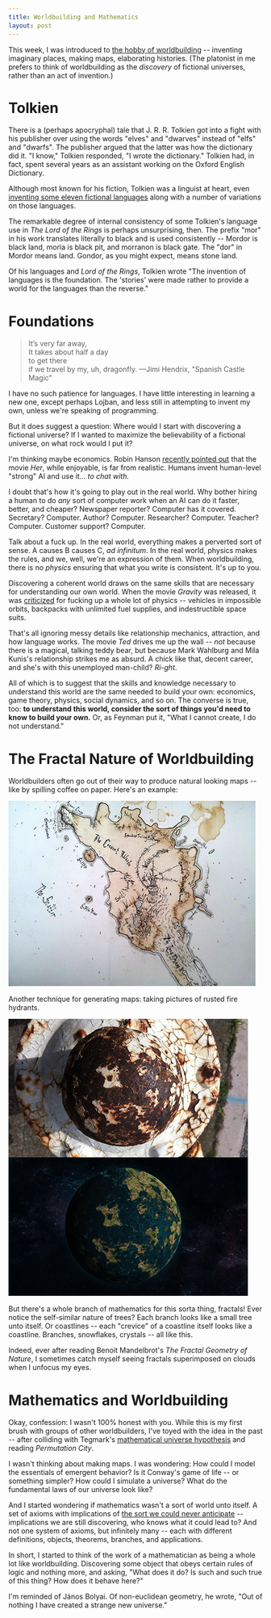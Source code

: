 ```yaml
---
title: Worldbuilding and Mathematics
layout: post
---
```


This week, I was introduced to [the hobby of worldbuilding](http://www.reddit.com/r/worldbuilding) -- inventing imaginary places, making
maps, elaborating histories. (The platonist in me prefers to think of
worldbuilding as the *discovery* of fictional universes, rather than an act of
invention.)

# Tolkien

There is a (perhaps apocryphal) tale that J. R. R. Tolkien got into a fight with his
publisher over using  the words "elves" and "dwarves" instead of "elfs"
and "dwarfs". The publisher argued that the latter was how the dictionary did
it. "I know," Tolkien responded, "I wrote the dictionary." Tolkien had, in
fact, spent several years as an assistant working on the Oxford English
Dictionary.

Although most known for his fiction, Tolkien was a linguist
at heart, even [inventing some eleven fictional languages](http://en.wikipedia.org/wiki/Languages_constructed_by_J._R._R._Tolkien) along with a number of
variations on those languages.

The remarkable degree of internal consistency of some Tolkien's language use in
*The Lord of the Rings* is perhaps unsurprising, then. The prefix "mor" in his
work translates literally to black and is used consistently -- Mordor is
black land, moria is black pit, and morranon is black gate. The "dor" in Mordor
means land. Gondor, as you might expect, means stone land. 

Of his languages and *Lord of the Rings*, Tolkien wrote "The invention of
languages is the foundation. The 'stories' were made rather to provide a world
for the languages than the reverse."

# Foundations
> It’s very far away, <br>
> It takes about half a day <br>
> to get there <br>
> if we travel by my, uh, dragonfly.
<span id="quote-attribute">—Jimi Hendrix, "Spanish Castle Magic"</span>

I have no such patience for languages. I have little interesting
in learning a new one, except perhaps Lojban, and less still in attempting to
invent my own, unless we're speaking of programming.

But it does suggest a question: Where would I start with discovering a fictional
universe? If I wanted to maximize the believability of a fictional universe, on
what rock would I put it?

I'm thinking maybe economics. Robin Hanson [recently pointed out](https://www.google.com/search?q=her+movie+robin+hanson&ie=utf-8&oe=utf-8&aq=t&rls=org.mozilla:en-US:official&client=firefox-a&channel=sb) that the movie
*Her*, while enjoyable, is far from realistic. Humans invent human-level "strong" AI
and use it... *to chat with.* 

I doubt that's how it's going to play out
in the real world. Why bother hiring a human to do *any* sort of computer work
when an AI can do it faster, better, and cheaper? Newspaper reporter? Computer
has it covered. Secretary? Computer. Author? Computer. Researcher?
Computer. Teacher? Computer. Customer support? Computer.

Talk about a fuck up. In the real world, everything makes a perverted sort of
sense. A causes B causes C, *ad infinitum*. In the real world, physics makes the
rules, and we, well, we're an expression of them. When worldbuilding, there is
no *physics*  ensuring that what you write is consistent. It's up to you.

Discovering a coherent world draws on the same skills that are necessary
for understanding our own world. When the movie *Gravity* was released, it was
[criticized](http://ideas.time.com/2013/10/02/astronaut-gravity-gets-me-down/) for fucking up a whole lot of physics -- vehicles in impossible
orbits, backpacks with unlimited fuel supplies, and indestructible space suits.

That's all ignoring messy details like relationship
mechanics, attraction, and how language works. The movie *Ted* drives me up the
wall -- *not* because there is a magical, talking teddy bear, but because Mark
Wahlburg and Mila Kunis's relationship strikes me as absurd. A chick like that,
decent career, and she's with this unemployed man-child? *Ri-ght*.

All of which is to suggest that the skills and knowledge necessary to understand
this world are the same needed to build your own: economics, game theory,
physics, social dynamics, and so on. The converse is true, too: **to understand
this world, consider the sort of things you'd need to know to build your own.**
Or, as Feynman put it, "What I cannot create, I do not understand."

# The Fractal Nature of Worldbuilding

Worldbuilders often go out of their way to produce natural looking maps -- like by spilling coffee on paper. Here's an
example:

!["Worldbuilding with the coffee-stain technique."](/img/coffee-stain-world.png)

Another technique for generating maps: taking pictures of rusted fire
hydrants.

!["Worldbuilding with a rusted fire hydrant."](/img/world-building-rusted-fire-hydrant.png)

But there's a
whole branch of mathematics for this sorta thing, fractals! Ever notice the
self-similar nature of trees? Each branch looks like a small tree unto
itself. Or coastlines -- each "crevice" of a coastline itself looks like a
coastline. Branches, snowflakes, crystals -- all like this.

Indeed, ever after reading Benoit Mandelbrot's *The Fractal Geometry of Nature*,
I sometimes catch myself seeing fractals superimposed on clouds when I unfocus my
eyes.

# Mathematics and Worldbuilding

Okay, confession: I wasn't 100% honest with you. While this is my first brush
with groups of other worldbuilders, I've toyed with the idea in the past --
after colliding with Tegmark's [mathematical universe hypothesis](http://en.wikipedia.org/wiki/Mathematical_universe_hypothesis) and reading
*Permutation City*.

I wasn't thinking about making maps. I was wondering: How could I model
the essentials of emergent behavior? Is it Conway's game of life -- or something
simpler? How could I simulate a universe? What do the fundamental laws of
our universe look like?

And I started wondering if mathematics wasn't a sort of world unto itself. A set
of axioms with implications of [the sort we could never anticipate](http://mathoverflow.net/questions/18100/theorems-with-unexpected-conclusions) --
implications we are still discovering, who knows what it could lead to? And not
one system of axioms, but infinitely many -- each with different definitions,
objects, theorems, branches, and applications. 

In short, I started to think of the work of a mathematician as being a whole lot
like worldbuilding. Discovering some object that obeys certain rules of logic
and nothing more, and asking, "What does it do? Is such and such true of this
thing? How does it behave here?"

I'm reminded of János Bolyai. Of non-euclidean geometry, he wrote, "Out of
nothing I have created a strange new universe."

